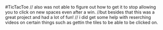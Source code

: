 #TicTacToe
// also was not able to figure out how to get it to stop allowing you to click on new spaces even after a win.
//but besides that this was a great project and had a lot of fun!
// i did get some help with reserching videos on certain things such as gettin the tiles to be able to be clicked on. 
